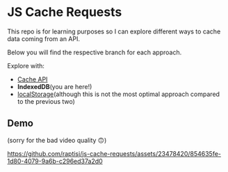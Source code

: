 # JS Cache Requests

This repo is for learning purposes so I can explore different ways to cache data coming from an API.

Below you will find the respective branch for each approach.

Explore with:
- [Cache API](https://github.com/raptisj/js-cache-requests/tree/cache-api)
- **IndexedDB**(you are here!)
- [localStorage](https://github.com/raptisj/js-cache-requests/tree/local-storage)(although this is not the most optimal approach compared to the previous two)

## Demo 
(sorry for the bad video quality 🙃)

https://github.com/raptisj/js-cache-requests/assets/23478420/854635fe-1d80-4079-9a6b-c296ed37a2d0

